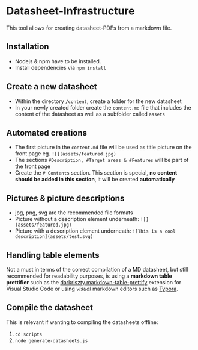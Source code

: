 # Datasheet-Infrastructure

This tool allows for creating datasheet-PDFs from a markdown file.

## Installation
-   Nodejs & npm have to be installed.
-   Install dependencies via ```npm install```

## Create a new datasheet
-   Within the directory ```/content```, create a folder for the new datasheet 
-   In your newly created folder create the ```content.md``` file that includes the content of the datasheet as well as a subfolder called ```assets```

## Automated creations
-   The first picture in the ```content.md``` file will be used as title picture on the front page eg. ```![](assets/featured.jpg)```
-   The sections `#Description, #Target areas & #Features` will be part of the front page
-   Create the `# Contents` section. This section is special, **no content should be added in this section**, it will be created **automatically**

## Pictures & picture descriptions
-   jpg, png, svg are the recommended file formats
-   Picture without a description element underneath: `![](assets/featured.jpg)`
-   Picture with a description element underneath: `![This is a cool description](assets/test.svg)`

## Handling table elements
Not a must in terms of the correct compilation of a MD datasheet, but still recommended for readability purposes, is using a **markdown table prettifier** such as the [darkriszty.markdown-table-prettify](https://marketplace.visualstudio.com/items?itemName=darkriszty.markdown-table-prettify) extension for Visual Studio Code or using *visual* markdown editors such as [Typora](https://typora.io/).

## Compile the datasheet
This is relevant if wanting to compiling the datasheets offline:
1.  `cd scripts`
2.  `node generate-datasheets.js`